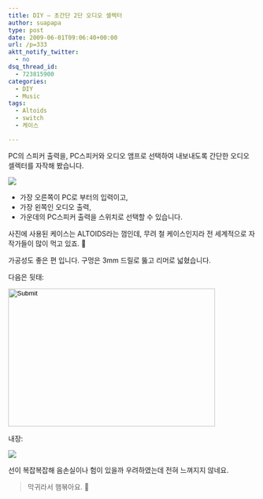 ```yaml
---
title: DIY – 초간단 2단 오디오 셀렉터
author: suapapa
type: post
date: 2009-06-01T09:06:40+00:00
url: /p=333
aktt_notify_twitter:
  - no
dsq_thread_id:
  - 723815900
categories:
  - DIY
  - Music
tags:
  - Altoids
  - switch
  - 케이스

---
```

PC의 스피커 출력을, PC스피커와 오디오 앰프로 선택하여 내보내도록 간단한 오디오 셀렉터를 자작해 봤습니다.

![](https://homin.dev/asset/blog/image/AudioSwitch.jpg)

  * 가장 오른쪽이 PC로 부터의 입력이고,
  * 가장 왼쪽인 오디오 출력,
  * 가운데의 PC스피커 출력을 스위치로 선택할 수 있습니다.

사진에 사용된 케이스는 ALTOIDS라는 껌인데, 무려 철 케이스인지라 전 세계적으로 자작가들이 많이 먹고 있죠. 🙂

가공성도 좋은 편 입니다. 구멍은 3mm 드릴로 뚫고 리머로 넓혔습니다.

다음은 뒷태:

<input height="280" width="420" type="image" src="https://homin.dev/asset/blog/image/AudioSwitch_back.jpg" /> 

내장:

![](https://homin.dev/asset/blog/image/AudioSwitch_inside.jpg)

선이 복잡복잡해 음손실이나 험이 있을까 우려하였는데 전혀 느껴지지 않네요.

> 막귀라서 햄볶아요. 🙂